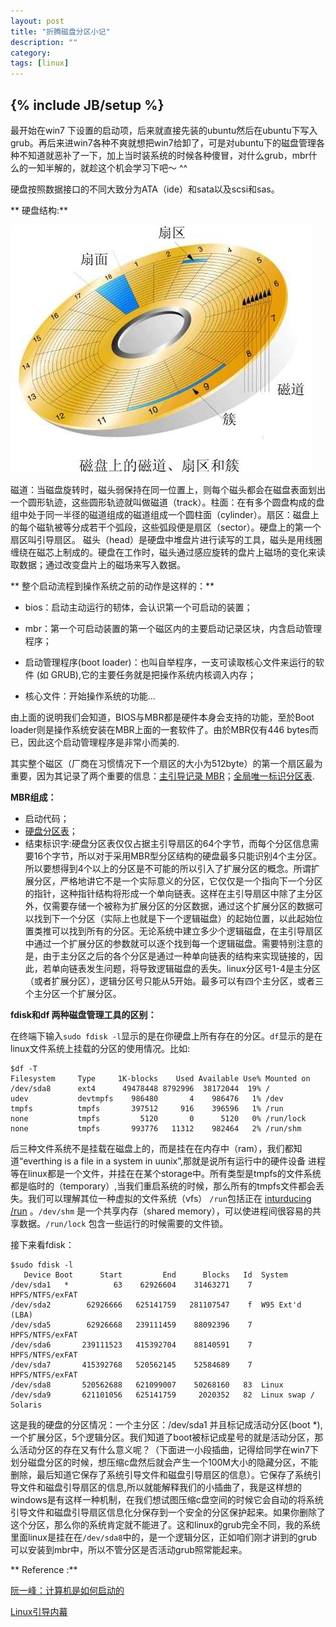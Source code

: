 ```yaml
---
layout: post
title: "折腾磁盘分区小记"
description: ""
category: 
tags: [linux]
---
```

{% include JB/setup %}
---
最开始在win7 下设置的启动项，后来就直接先装的ubuntu然后在ubuntu下写入grub。再后来进win7各种不爽就想把win7给卸了，可是对ubuntu下的磁盘管理各种不知道就恶补了一下，加上当时装系统的时候各种傻冒，对什么grub，mbr什么的一知半解的，就趁这个机会学习下吧～ ^^

硬盘按照数据接口的不同大致分为ATA（ide）和sata以及scsi和sas。
<!--more-->
** 硬盘结构:**

  <img src="/images/yingpan.jpg"/>


磁道：当磁盘旋转时，磁头弱保持在同一位置上，则每个磁头都会在磁盘表面划出一个圆形轨迹，这些圆形轨迹就叫做磁道（track）。柱面：在有多个圆盘构成的盘组中处于同一半径的磁道组成的磁道组成一个圆柱面（cylinder）。扇区：磁盘上的每个磁轨被等分成若干个弧段，这些弧段便是扇区（sector）。硬盘上的第一个扇区叫引导扇区。
磁头（head）是硬盘中堆盘片进行读写的工具，磁头是用线圈缠绕在磁芯上制成的。硬盘在工作时，磁头通过感应旋转的盘片上磁场的变化来读取数据；通过改变盘片上的磁场来写入数据。
  
** 整个启动流程到操作系统之前的动作是这样的：**

* bios：启动主动运行的韧体，会认识第一个可启动的装置；

* mbr：第一个可启动装置的第一个磁区内的主要启动记录区块，内含启动管理程序；

* 启动管理程序(boot loader)：也叫自举程序，一支可读取核心文件来运行的软件 (如 GRUB),它的主要任务就是把操作系统内核调入内存；

* 核心文件：开始操作系统的功能...

由上面的说明我们会知道，BIOS与MBR都是硬件本身会支持的功能，至於Boot loader则是操作系统安装在MBR上面的一套软件了。由於MBR仅有446 bytes而已，因此这个启动管理程序是非常小而美的.

其实整个磁区（厂商在习惯情况下一个扇区的大小为512byte）的第一个扇区最为重要，因为其记录了两个重要的信息：[主引导记录 MBR](http://zh.wikipedia.org/wiki/%E4%B8%BB%E5%BC%95%E5%AF%BC%E8%AE%B0%E5%BD%95)；[全局唯一标识分区表](http://zh.wikipedia.org/zh-cn/GUID%E7%A3%81%E7%A2%9F%E5%88%86%E5%89%B2%E8%A1%A8).
  
**MBR组成：**

* 启动代码；
* [硬盘分区表](http://thestarman.pcministry.com/asm/mbr/PartTables.htm)；
* 结束标识字:硬盘分区表仅仅占据主引导扇区的64个字节，而每个分区信息需要16个字节，所以对于采用MBR型分区结构的硬盘最多只能识别4个主分区。所以要想得到4个以上的分区是不可能的所以引入了扩展分区的概念。所谓扩展分区，严格地讲它不是一个实际意义的分区，它仅仅是一个指向下一个分区的指针，这种指针结构将形成一个单向链表。这样在主引导扇区中除了主分区外，仅需要存储一个被称为扩展分区的分区数据，通过这个扩展分区的数据可以找到下一个分区（实际上也就是下一个逻辑磁盘）的起始位置，以此起始位置类推可以找到所有的分区。无论系统中建立多少个逻辑磁盘，在主引导扇区中通过一个扩展分区的参数就可以逐个找到每一个逻辑磁盘。需要特别注意的是，由于主分区之后的各个分区是通过一种单向链表的结构来实现链接的，因此，若单向链表发生问题，将导致逻辑磁盘的丢失。linux分区号1-4是主分区（或者扩展分区），逻辑分区号只能从5开始。最多可以有四个主分区，或者三个主分区一个扩展分区。

**fdisk和df 两种磁盘管理工具的区别：**

在终端下输入`sudo fdisk -l`显示的是在你硬盘上所有存在的分区。`df`显示的是在linux文件系统上挂载的分区的使用情况。比如:

    $df -T
    Filesystem     Type     1K-blocks    Used Available Use% Mounted on
    /dev/sda8      ext4      49478448 8792996  38172044  19% /
    udev           devtmpfs    986480       4    986476   1% /dev
    tmpfs          tmpfs       397512     916    396596   1% /run
    none           tmpfs         5120       0      5120   0% /run/lock
    none           tmpfs       993776   11312    982464   2% /run/shm
      

后三种文件系统不是挂载在磁盘上的，而是挂在在内存中（ram），我们都知道“everthing is a file in a system in uunix”,那就是说所有运行中的硬件设备 进程等在linux都是一个文件，并挂在在某个storage中。所有类型是tmpfs的文件系统都是临时的（temporary）,当我们重启系统的时候，那么所有的tmpfs文件都会丢失。我们可以理解其位一种虚拟的文件系统（vfs）
`/run`包括正在 [inturducing /run](http://lwn.net/Articles/436012/) 。`/dev/shm` 是一个共享内存（shared memory），可以使进程间很容易的共享数据。`/run/lock` 包含一些运行的时候需要的文件锁。

接下来看fdisk：

    $sudo fdisk -l
       Device Boot      Start         End      Blocks   Id  System
    /dev/sda1   *          63    62926604    31463271    7  HPFS/NTFS/exFAT
    /dev/sda2        62926666   625141759   281107547    f  W95 Ext'd (LBA)
    /dev/sda5        62926668   239111459    88092396    7  HPFS/NTFS/exFAT
    /dev/sda6       239111523   415392704    88140591    7  HPFS/NTFS/exFAT
    /dev/sda7       415392768   520562145    52584689    7  HPFS/NTFS/exFAT
    /dev/sda8       520562688   621099007    50268160   83  Linux
    /dev/sda9       621101056   625141759     2020352   82  Linux swap / Solaris
        
这是我的硬盘的分区情况：一个主分区：/dev/sda1 并且标记成活动分区(boot *),一个扩展分区，5个逻辑分区。我们知道了boot被标记成星号的就是活动分区，那么活动分区的存在又有什么意义呢？（下面进一小段插曲，记得给同学在win7下划分磁盘分区的时候，想压缩c盘然后就会产生一个100M大小的隐藏分区，不能删除，最后知道它保存了系统引导文件和磁盘引导扇区的信息）。它保存了系统引导文件和磁盘引导扇区的信息,所以就能解释我们的小插曲了，我是这样想的windows是有这样一种机制，在我们想试图压缩c盘空间的时候它会自动的将系统引导文件和磁盘引导扇区信息化分保存到一个安全的分区保护起来。如果你删除了这个分区，那么你的系统肯定就不能进了。这和linux的grub完全不同，我的系统里面linux是挂在在`/dev/sda8`中的，是一个逻辑分区，正如咱们刚才讲到的grub可以安装到mbr中，所以不管分区是否活动grub照常能起来。

** Reference :**

[阮一峰：计算机是如何启动的](http://www.ruanyifeng.com/blog/2013/02/booting.html)

[Linux引导内幕](http://www.ibm.com/developerworks/cn/linux/l-linuxboot/index.html)

<!--有空看下这个再http://vbird.dic.ksu.edu.tw/linux_basic/0510osloader_3.php  
translate http://www.thegeekstuff.com/2010/09/linux-fdisk/ fdisk硬盘分区什么的  自己整下自己的pc  编译计算机内核 记下过程  makefile什么的-->

